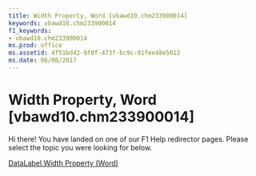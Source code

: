 ```yaml
---
title: Width Property, Word [vbawd10.chm233900014]
keywords: vbawd10.chm233900014
f1_keywords:
- vbawd10.chm233900014
ms.prod: office
ms.assetid: 4f51bd42-9f8f-473f-bc9c-01fee48e5012
ms.date: 06/08/2017
---
```



# Width Property, Word [vbawd10.chm233900014]

Hi there! You have landed on one of our F1 Help redirector pages. Please select the topic you were looking for below.

[DataLabel.Width Property (Word)](http://msdn.microsoft.com/library/8ee7b9fa-1cf3-0fb4-4333-0d96cbdf6f37%28Office.15%29.aspx)

